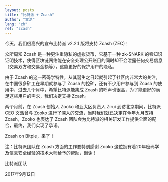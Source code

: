 ```yaml
---
layout: posts
title: "比特派 + Zcash"
author: "文浩"
lang: "zh"
ref: "zcash"
---
```

今天，我们很高兴的宣布比特派 v2.2.1 版将支持 Zcash (ZEC)！

众所周知 Zcash 是一种更注重隐私的虚拟货币，它基于一种 zk-SNARK 的零知识证明技术，使得区块链网络能在安全处理公开账目的同时却不会泄露任何交易信息（交易双方和交易金额等），这能更好的保护用户的隐私。

由于 Zcash 的这一密码学特性，从其诞生之日起就引起了社区内非常大的关注，在中国很多矿工在早期就参与了 Zcash 的挖矿，还有不少用户参与到 Zcash 的使用中，过去几个月中，希望比特派能集成 Zcash 的呼声也很高，为了能更好的满足这些用户的需求，我们决定支持 Zcash。

两个月前，在 Zcash 创始人 Zooko 和亚太区负责人 Zirui 到访北京期间，比特派 CEO 文浩曾与 Zooko 进行了深入的交流，当时我们就已决定在今年九月支持 Zcash，Zooko 也表达了 Zcash 团队会为比特派的相关研发工作提供全面的配合，最终，我们实现了承诺。

Zcash on Bitpie，来了！

注：比特派团队在 Zcash 方面的工作要特别感谢 Zooko 这位拥有着20年密码学及信息安全经验的技术大师给予的帮助，谢谢！

比特派团队

2017年9月12日

